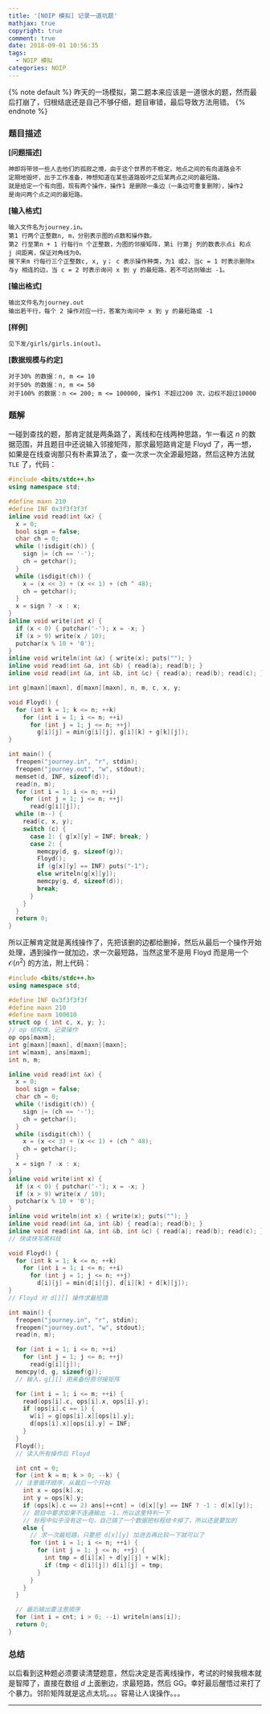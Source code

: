 ```yaml
---
title: '[NOIP 模拟] 记录一道坑题'
mathjax: true
copyright: true
comment: true
date: 2018-09-01 10:56:35
tags:
  - NOIP 模拟
categories: NOIP
---
```


{% note default %}
昨天的一场模拟，第二题本来应该是一道很水的题，然而最后打崩了，归根结底还是自己不够仔细，题目审错，最后导致方法用错。
{% endnote %}

<!-- more -->

### 题目描述

**[问题描述]**

    神即将带领一些人去他们的孤寂之境，由于这个世界的不稳定，地点之间的有向道路会不
    定期地毁坏，出于工作准备，神想知道在某些道路毁坏之后某两点之间的最短路。
    就是给定一个有向图，现有两个操作，操作1 是删除一条边（一条边可重复删除），操作2
    是询问两个点之间的最短路。

**[输入格式]**

    输入文件名为journey.in。
    第1 行两个正整数n, m，分别表示图的点数和操作数。
    第2 行至第n + 1 行每行n 个正整数，为图的邻接矩阵，第i 行第j 列的数表示点i 和点
    j 间距离，保证对角线为0。
    接下来m 行每行三个正整数c, x, y； c 表示操作种类，为1 或2，当c = 1 时表示删除x
    与y 相连的边，当 c = 2 时表示询问 x 到 y 的最短路，若不可达则输出 -1。

**[输出格式]**

    输出文件名为journey.out
    输出若干行，每个 2 操作对应一行，答案为询问中 x 到 y 的最短路或 -1

**[样例]**

    见下发/girls/girls.in(out)。

**[数据规模与约定]**

    对于30% 的数据：n, m <= 10
    对于50% 的数据：n, m <= 50
    对于100% 的数据：n <= 200; m <= 100000, 操作1 不超过200 次，边权不超过10000

### 题解

一碰到查找的题，那肯定就是两条路了，离线和在线两种思路，乍一看这 $n$ 的数据范围，并且题目中还说输入邻接矩阵，那求最短路肯定是 Floyd 了，再一想，如果是在线查询那只有朴素算法了，查一次求一次全源最短路，然后这种方法就 `TLE` 了，代码：

```cpp
#include <bits/stdc++.h>
using namespace std;

#define maxn 210
#define INF 0x3f3f3f3f
inline void read(int &x) {
  x = 0;
  bool sign = false;
  char ch = 0;
  while (!isdigit(ch)) {
    sign |= (ch == '-');
    ch = getchar();
  }
  while (isdigit(ch)) {
    x = (x << 3) + (x << 1) + (ch ^ 48);
    ch = getchar();
  }
  x = sign ? -x : x;
}
inline void write(int x) {
  if (x < 0) { putchar('-'); x = -x; }
  if (x > 9) write(x / 10);
  putchar(x % 10 + '0');
}
inline void writeln(int &x) { write(x); puts(""); }
inline void read(int &a, int &b) { read(a); read(b); }
inline void read(int &a, int &b, int &c) { read(a); read(b); read(c); }

int g[maxn][maxn], d[maxn][maxn], n, m, c, x, y;

void Floyd() {
  for (int k = 1; k <= n; ++k)
    for (int i = 1; i <= n; ++i)
      for (int j = 1; j <= n; ++j)
        g[i][j] = min(g[i][j], g[i][k] + g[k][j]);
}

int main() {
  freopen("journey.in", "r", stdin);
  freopen("journey.out", "w", stdout);
  memset(d, INF, sizeof(d));
  read(n, m);
  for (int i = 1; i <= n; ++i)
    for (int j = 1; j <= n; ++j)
      read(g[i][j]);
  while (m--) {
    read(c, x, y);
    switch (c) {
      case 1: { g[x][y] = INF; break; }
      case 2: {
        memcpy(d, g, sizeof(g));
        Floyd();
        if (g[x][y] == INF) puts("-1");
        else writeln(g[x][y]);
        memcpy(g, d, sizeof(d));
        break;
      }
    }
  }
  return 0;
}
```
所以正解肯定就是离线操作了，先把该删的边都给删掉，然后从最后一个操作开始处理，遇到操作一就加边，求一次最短路，当然这里不是用 Floyd 而是用一个 $\mathcal{O}(n^2)$ 的方法，附上代码：

```cpp
#include <bits/stdc++.h>
using namespace std;

#define INF 0x3f3f3f3f
#define maxn 210
#define maxm 100010
struct op { int c, x, y; };
// op 结构体，记录操作
op ops[maxm];
int g[maxn][maxn], d[maxn][maxn];
int w[maxm], ans[maxm];
int n, m;

inline void read(int &x) {
  x = 0;
  bool sign = false;
  char ch = 0;
  while (!isdigit(ch)) {
    sign |= (ch == '-');
    ch = getchar();
  }
  while (isdigit(ch)) {
    x = (x << 3) + (x << 1) + (ch ^ 48);
    ch = getchar();
  }
  x = sign ? -x : x;
}
inline void write(int x) {
  if (x < 0) { putchar('-'); x = -x; }
  if (x > 9) write(x / 10);
  putchar(x % 10 + '0');
}
inline void writeln(int x) { write(x); puts(""); }
inline void read(int &a, int &b) { read(a); read(b); }
inline void read(int &a, int &b, int &c) { read(a); read(b); read(c); }
// 快读快写黑科技

void Floyd() {
  for (int k = 1; k <= n; ++k)
    for (int i = 1; i <= n; ++i)
      for (int j = 1; j <= n; ++j)
        d[i][j] = min(d[i][j], d[i][k] + d[k][j]);
}
// Floyd 对 d[][] 操作求最短路

int main() {
  freopen("journey.in", "r", stdin);
  freopen("journey.out", "w", stdout);
  read(n, m);

  for (int i = 1; i <= n; ++i)
    for (int j = 1; j <= n; ++j)
      read(g[i][j]);
  memcpy(d, g, sizeof(g));
  // 输入，g[][] 用来备份原邻接矩阵

  for (int i = 1; i <= m; ++i) {
    read(ops[i].c, ops[i].x, ops[i].y);
    if (ops[i].c == 1) {
      w[i] = g[ops[i].x][ops[i].y];
      d[ops[i].x][ops[i].y] = INF;
    }
  }
  Floyd();
  // 读入所有操作后 Floyd

  int cnt = 0;
  for (int k = m; k > 0; --k) {
  // 注意循环顺序，从最后一个开始
    int x = ops[k].x;
    int y = ops[k].y;
    if (ops[k].c == 2) ans[++cnt] = (d[x][y] == INF ? -1 : d[x][y]);
    // 题目中要求如果不连通输出 -1，所以这里特判一下
    // 标程中似乎没有这一句，自己搞了一个数据把标程给卡掉了，所以还是要加的
    else {
      // 求一次最短路，只要把 d[x][y] 加进去再比较一下就可以了
      for (int i = 1; i <= n; ++i) {
        for (int j = 1; j <= n; ++j) {
          int tmp = d[i][x] + d[y][j] + w[k];
          if (tmp < d[i][j]) d[i][j] = tmp;
        }
      }
    }
  }

  // 最后输出要注意顺序
  for (int i = cnt; i > 0; --i) writeln(ans[i]);
  return 0;
}

```
### 总结

以后看到这种题必须要读清楚题意，然后决定是否离线操作，考试的时候我根本就是智障了，直接在数组 $d$ 上面删边，求最短路，然后 GG。幸好最后醒悟过来打了个暴力。邻阶矩阵就是这点太坑。。。容易让人误操作。。。

---